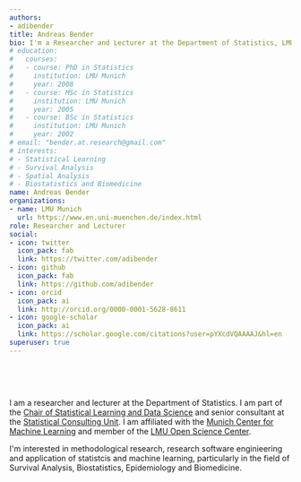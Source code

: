 ```yaml
---
authors:
- adibender
title: Andreas Bender
bio: I'm a Researcher and Lecturer at the Department of Statistics, LMU Munich
# education:
#   courses:
#   - course: PhD in Statistics
#     institution: LMU Munich
#     year: 2008
#   - course: MSc in Statistics
#     institution: LMU Munich
#     year: 2005
#   - course: BSc in Statistics
#     institution: LMU Munich
#     year: 2002
# email: "bender.at.research@gmail.com"
# interests:
# - Statistical Learning
# - Survival Analysis
# - Spatial Analysis
# - Biostatistics and Biomedicine
name: Andreas Bender
organizations:
- name: LMU Munich
  url: https://www.en.uni-muenchen.de/index.html
role: Researcher and Lecturer
social:
- icon: twitter
  icon_pack: fab
  link: https://twitter.com/adibender
- icon: github
  icon_pack: fab
  link: https://github.com/adibender
- icon: orcid
  icon_pack: ai
  link: http://orcid.org/0000-0001-5628-8611
- icon: google-scholar
  icon_pack: ai
  link: https://scholar.google.com/citations?user=pYXcdVQAAAAJ&hl=en
superuser: true
---
```


&nbsp;

&nbsp;

I am a researcher and lecturer at the Department of Statistics. I am part  of the [Chair of Statistical Learning and Data Science](https://www.slds.stat.uni-muenchen.de/) and senior consultant at the [Statistical Consulting Unit](https://www.en.stablab.stat.uni-muenchen.de/index.html). I am affiliated with the [Munich Center for Machine Learning](https://mcml.ai/) and member of the [LMU Open Science Center](https://www.osc.uni-muenchen.de/index.html).

I'm interested in methodological research, research software enginieering and application of statistcis and machine learning, particularly in the field of Survival Analysis, Biostatistics, Epidemiology and Biomedicine.
